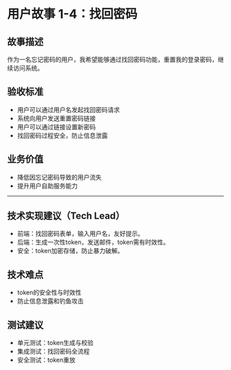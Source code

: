 # 用户故事 1-4：找回密码

## 故事描述

作为一名忘记密码的用户，我希望能够通过找回密码功能，重置我的登录密码，继续访问系统。

## 验收标准

- 用户可以通过用户名发起找回密码请求
- 系统向用户发送重置密码链接
- 用户可以通过链接设置新密码
- 找回密码过程安全，防止信息泄露

## 业务价值

- 降低因忘记密码导致的用户流失
- 提升用户自助服务能力

---

## 技术实现建议（Tech Lead）

- 前端：找回密码表单，输入用户名，友好提示。
- 后端：生成一次性token，发送邮件，token需有时效性。
- 安全：token加密存储，防止暴力破解。

## 技术难点

- token的安全性与时效性
- 防止信息泄露和钓鱼攻击

## 测试建议

- 单元测试：token生成与校验
- 集成测试：找回密码全流程
- 安全测试：token重放
